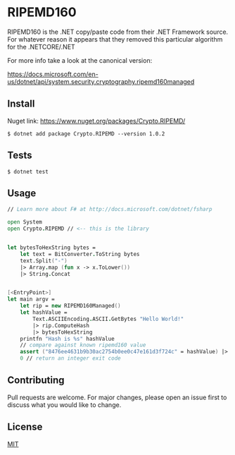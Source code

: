 
# RIPEMD160

RIPEMD160 is the .NET copy/paste code from their .NET Framework source. For whatever reason it appears that they removed this particular algorithm for the .NETCORE/.NET

For more info take a look at the canonical version:

https://docs.microsoft.com/en-us/dotnet/api/system.security.cryptography.ripemd160managed

## Install
Nuget link: https://www.nuget.org/packages/Crypto.RIPEMD/

```shell
$ dotnet add package Crypto.RIPEMD --version 1.0.2
```


## Tests
```shell
$ dotnet test
```

## Usage

```fsharp
// Learn more about F# at http://docs.microsoft.com/dotnet/fsharp

open System
open Crypto.RIPEMD // <-- this is the library


let bytesToHexString bytes =
    let text = BitConverter.ToString bytes
    text.Split("-")
    |> Array.map (fun x -> x.ToLower())
    |> String.Concat


[<EntryPoint>]
let main argv =
    let rip = new RIPEMD160Managed()
    let hashValue = 
        Text.ASCIIEncoding.ASCII.GetBytes "Hello World!"
        |> rip.ComputeHash
        |> bytesToHexString
    printfn "Hash is %s" hashValue
    // compare against known ripemd160 value
    assert ("8476ee4631b9b30ac2754b0ee0c47e161d3f724c" = hashValue) |> ignore
    0 // return an integer exit code
```

## Contributing
Pull requests are welcome. For major changes, please open an issue first to discuss what you would like to change.


## License
[MIT](https://choosealicense.com/licenses/mit/)